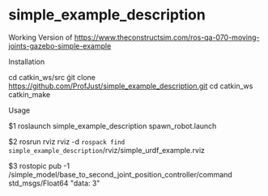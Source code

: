 # simple_example_description
Working Version of https://www.theconstructsim.com/ros-qa-070-moving-joints-gazebo-simple-example

Installation


  cd catkin_ws/src
  ǵit clone  https://github.com/ProfJust/simple_example_description.git
  cd catkin_ws
  catkin_make



Usage


  $1 roslaunch simple_example_description spawn_robot.launch

  $2 rosrun rviz rviz -d `rospack find simple_example_description`/rviz/simple_urdf_example.rviz

  $3 rostopic pub -1 /simple_model/base_to_second_joint_position_controller/command std_msgs/Float64 "data: 3"
